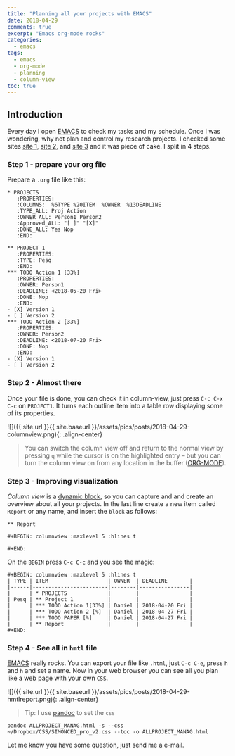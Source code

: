 ```yaml
---
title: "Planning all your projects with EMACS"
date: 2018-04-29
comments: true
excerpt: "Emacs org-mode rocks"
categories:
  - emacs
tags:
  - emacs
  - org-mode
  - planning
  - column-view
toc: true
---
```


## Introduction

Every day I open [EMACS](https://www.gnu.org/software/emacs/) to check
my tasks and my schedule. Once I was wondering, why not plan and control
my research projects. I checked some sites
[site 1](https://www.devalot.com/articles/2008/07/project-planning),
[site 2](https://medium.com/@mwfogleman/implementing-a-second-brain-in-emacs-and-org-mode-ef0e44fb7ca5),
and
[site 3](https://orgmode.org/worg/org-tutorials/org-column-view-tutorial.html)
and it was piece of cake. I split in 4 steps.

### Step 1 - prepare your org file

Prepare a `.org` file like this:

```
* PROJECTS 
   :PROPERTIES:
   :COLUMNS:  %6TYPE %20ITEM  %OWNER  %13DEADLINE
   :TYPE_ALL: Proj Action
   :OWNER_ALL: Person1 Person2
   :Approved_ALL: "[ ]" "[X]"
   :DONE_ALL: Yes Nop
   :END:

** PROJECT 1
   :PROPERTIES:
   :TYPE: Pesq
   :END:
*** TODO Action 1 [33%]
   :PROPERTIES:
   :OWNER: Person1
   :DEADLINE: <2018-05-20 Fri>
   :DONE: Nop
   :END:
- [X] Version 1 
- [ ] Version 2 
*** TODO Action 2 [33%]
   :PROPERTIES:
   :OWNER: Person2
   :DEADLINE: <2018-07-20 Fri>
   :DONE: Nop
   :END:
- [X] Version 1 
- [ ] Version 2 
 ```

### Step 2 - Almost there

Once your file is done, you can check it in column-view, just press `C-c C-x C-c`
on `PROJECT1`. It turns each outline item into a table row displaying
some of its properties. 

![]({{ site.url }}{{ site.baseurl }}/assets/pics/posts/2018-04-29-columnview.png){: .align-center}


>You can switch the column view off and return to the normal view by
>pressing `q` while the cursor is on the highlighted entry – but you can
>turn the column view on from any location in the buffer ([ORG-MODE](https://orgmode.org/worg/org-tutorials/org-column-view-tutorial.html)).

### Step 3 - Improving visualization

*Column view* is a
[dynamic block](https://www.gnu.org/software/emacs/manual/html_node/org/Dynamic-blocks.html#Dynamic-blocks),
so you can capture and and create an overview about all your
projects. In the last line create a new item called `Report` or any
name, and insert the `block` as follows:

```
** Report

#+BEGIN: columnview :maxlevel 5 :hlines t

#+END:
```

On the `BEGIN` press `C-c C-c` and you see the magic:

```
#+BEGIN: columnview :maxlevel 5 :hlines t
| TYPE | ITEM                   | OWNER  | DEADLINE       |
|------|------------------------|--------|----------------|
|      | * PROJECTS             |        |                |
| Pesq | ** Project 1           |        |                |
|      | *** TODO Action 1[33%] | Daniel | 2018-04-20 Fri |
|      | *** TODO Action 2 [%]  | Daniel | 2018-04-27 Fri |
|      | *** TODO PAPER [%]     | Daniel | 2018-04-27 Fri |
|      | ** Report              |        |                |
#+END:

```

### Step 4 - See all in `hmtl` file

[EMACS](https://www.gnu.org/software/emacs/) really rocks. You can
export your file like `.html`, just `C-c C-e`, press `h` and `h` and set
a name. Now in your web browser you can see all you plan like a web page
with your own `CSS`. 

![]({{ site.url }}{{ site.baseurl }}/assets/pics/posts/2018-04-29-hmtlreport.png){: .align-center}

> Tip: I use [pandoc](https://pandoc.org/) to set the `css`

`pandoc ALLPROJECT_MANAG.html -s --css ~/Dropbox/CSS/SIMONCED_pro_v2.css --toc -o ALLPROJECT_MANAG.html`

Let me know you have some question, just send me a e-mail.

